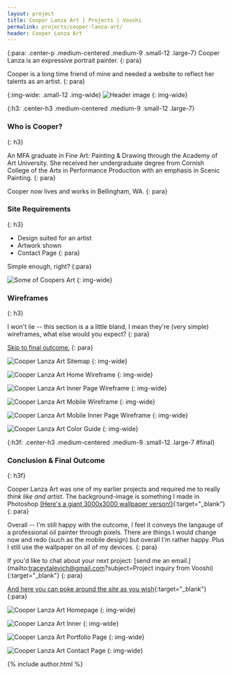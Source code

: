 ```yaml
---
layout: project
title: Cooper Lanza Art | Projects | Vooshi
permalink: projects/cooper-lanza-art/
header: Cooper Lanza Art
---
```

{:para: .center-p .medium-centered .medium-9 .small-12 .large-7}
Cooper Lanza is an expressive portrait painter.
{: para}



Cooper is a long time friend of mine and needed a website to reflect her talents as an artist.
{: para}

{:img-wide: .small-12 .img-wide}
![Header image](img/lanza-bg.png)
{: img-wide}

{:h3: .center-h3 .medium-centered .medium-9 .small-12 .large-7}

### Who is Cooper?
{: h3}

An MFA graduate in Fine Art: Painting & Drawing through the Academy of Art University. She received her undergraduate degree from Cornish College of the Arts in Performance Production with an emphasis in Scenic Painting. 
{: para}

Cooper now lives and works in Bellingham, WA.
{: para}

### Site Requirements
{: h3}

* Design suited for an artist
* Artwork shown
* Contact Page
{: para}

Simple enough, right?
{:para}


![Some of Coopers Art](img/chunk-1.png)
{: img-wide}




### Wireframes
{: h3}

I won't lie -- this section is a a little bland, I mean they're (very simple) wireframes, what else would you expect?
{: para}

[Skip to final outcome.](#final)
{: para}

![Cooper Lanza Art Sitemap](img/wireframes/Sitemap.png)
{: img-wide}

![Cooper Lanza Art Home Wireframe](img/wireframes/Home.png)
{: img-wide}

![Cooper Lanza Art Inner Page Wireframe](img/wireframes/Inner.png)
{: img-wide}

![Cooper Lanza Art Mobile Wireframe](img/wireframes/Mobile.png)
{: img-wide}

![Cooper Lanza Art Mobile Inner Page Wireframe](img/wireframes/Mobile-inner.png)
{: img-wide}

![Cooper Lanza Art Color Guide](img/wireframes/colorguide.png)
{: img-wide}

{:h3f: .center-h3 .medium-centered .medium-9 .small-12 .large-7 #final}

### Conclusion &amp; Final Outcome
{: h3f}

Cooper Lanza Art was one of my earlier projects and required me to really *think like and artist*. The background-image is something I made in Photoshop [(Here's a giant 3000x3000 wallpaper verson!)](img/lanza-bg-wallpaper.png){:target="_blank"}
{: para}


Overall -- I'm still happy with the outcome, I feel it conveys the langauge of a professional oil painter through pixels. There are things I would change now and redo (such as the mobile design) but overall I'm rather happy. Plus I still use the wallpaper on all of my devices.
{: para}

If you'd like to chat about your next project: [send me an email.](mailto:traceytalevich@gmail.com?subject=Project inquiry from Vooshi){:target="_blank"}
{: para}

[And here you can poke around the site as you wish](http://tracey.pw/web120/final/){:target="_blank"}
{:para}

![Cooper Lanza Art Homepage](img/screen-1.png)
{: img-wide}

![Cooper Lanza Art Inner](img/screen-2.png)
{: img-wide}

![Cooper Lanza Art Portfolio Page](img/screen-3.png)
{: img-wide}

![Cooper Lanza Art Contact Page](img/screen-4.png)
{: img-wide}

{% include author.html %}